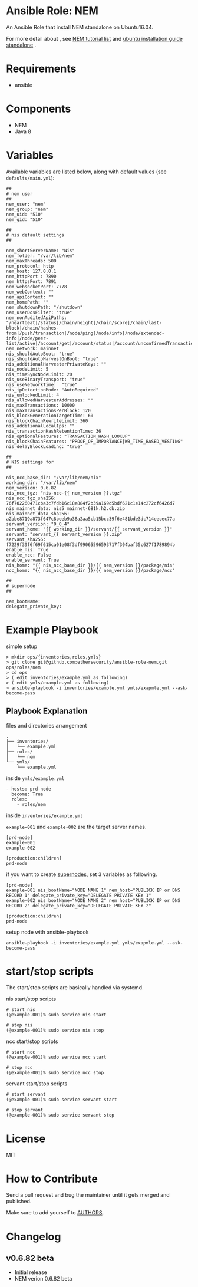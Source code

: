 # Ansible Role: NEM

An Ansible Role that install NEM standalone on Ubuntu16.04.

For more detail about , see [NEM tutorial list](https://blog.nem.io/nem-tutorial-list/) and [ubuntu installation guide standalone](https://blog.nem.io/ubuntu-installation-guide-standalone/) .

# Requirements

- ansible

# Components

- NEM
- Java 8

# Variables

Available variables are listed below, along with default values (see `defaults/main.yml`):

    ##
    # nem user
    ##
    nem_user: "nem"
    nem_group: "nem"
    nem_uid: "510"
    nem_gid: "510"

    ##
    # nis default settings
    ##

    nem_shortServerName: "Nis"
    nem_folder: "/var/lib/nem"
    nem_maxThreads: 500
    nem_protocol: http
    nem_host: 127.0.0.1
    nem_httpPort : 7890
    nem_httpsPort: 7891
    nem_websocketPort: 7778
    nem_webContext: ""
    nem_apiContext: ""
    nem_homePath: ""
    nem_shutdownPath: "/shutdown"
    nem_userDosFilter: "true"
    nem_nonAuditedApiPaths: "/heartbeat|/status|/chain/height|/chain/score|/chain/last-block|/chain/hashes-from|/push/transaction|/node/ping|/node/info|/node/extended-info|/node/peer-list/active|/account/get|/account/status|/account/unconfirmedTransactions|/account/transfers/all|/account/get/batch"
    nem_network: mainnet
    nis_shouldAutoBoot: "true"
    nis_shouldAutoHarvestOnBoot: "true"
    nis_additionalHarvesterPrivateKeys: ""
    nis_nodeLimit: 5
    nis_timeSyncNodeLimit: 20
    nis_useBinaryTransport: "true"
    nis_useNetworkTime:  "true"
    nis_ipDetectionMode: "AutoRequired"
    nis_unlockedLimit: 4
    nis_allowedHarvesterAddresses: ""
    nis_maxTransactions: 10000
    nis_maxTransactionsPerBlock: 120
    nis_blockGenerationTargetTime: 60
    nis_blockChainRewriteLimit: 360
    nis_additionalLocalIps: ""
    nis_transactionHashRetentionTime: 36
    nis_optionalFeatures: "TRANSACTION_HASH_LOOKUP"
    nis_blockChainFeatures: "PROOF_OF_IMPORTANCE|WB_TIME_BASED_VESTING"
    nis_delayBlockLoading: "true"

    ##
    # NIS settings for
    ##

    nis_ncc_base_dir: "/var/lib/nem/nix"
    working_dir: "/var/lib/nem"
    nem_version: 0.6.82
    nis_ncc_tgz: "nis-ncc-{{ nem_version }}.tgz"
    nis_ncc_tgz_sha256: 76f702260471cba3c7fdb16c18e884f2b39a169d5bdf621c1e14c272cf6426d7
    nis_mainnet_data: nis5_mainnet-681k.h2.db.zip
    nis_mainnet_data_sha256: a2bbe8719a873f647c8beeb9a38a2aa5cb15bcc39f6e481bde3dc714eecec77a
    servant_version: "0_0_4"
    servant_home: "{{ working_dir }}/servant/{{ servant_version }}"
    servant: "servant_{{ servant_version }}.zip"
    servant_sha256: f7229f39f6f69f615ca01e08f3df99065596593717f304baf35c627f1789894b
    enable_nis: True
    enable_ncc: False
    enable_servant: True
    nis_home: "{{ nis_ncc_base_dir }}/{{ nem_version }}/package/nis"
    ncc_home: "{{ nis_ncc_base_dir }}/{{ nem_version }}/package/ncc"

    ##
    # supernode
    ##

    nem_bootName:
    delegate_private_key:

# Example Playbook

simple setup

    > mkdir ops/{inventories,roles,ymls}
    > git clone git@github.com:ethersecurity/ansible-role-nem.git ops/roles/nem
    > cd ops
    > ( edit inventories/example.yml as following)
    > ( edit ymls/example.yml as following)
    > ansible-playbook -i inventories/example.yml ymls/exapmle.yml --ask-become-pass

## Playbook Explanation

files and directories arrangement

    .
    ├── inventories/
    │   └── example.yml
    ├── roles/
    │   └── nem
    └── ymls/
        └── example.yml

inside `ymls/example.yml`

    - hosts: prd-node
      become: True
      roles:
        - roles/nem

inside `inventories/example.yml`

`example-001` and `example-002` are the target server names.

    [prd-node]
    example-001
    example-002

    [production:children]
    prd-node

if you want to create [supernodes](https://blog.nem.io/supernodes/), set 3 variables as following.

    [prd-node]
    example-001 nis_bootName="NODE NAME 1" nem_host="PUBLICK IP or DNS RECORD 1" delegate_private_key="DELEGATE PRIVATE KEY 1"
    example-002 nis_bootName="NODE NAME 2" nem_host="PUBLICK IP or DNS RECORD 2" delegate_private_key="DELEGATE PRIVATE KEY 2"

    [production:children]
    prd-node

setup node with ansible-playbook

    ansible-playbook -i inventories/example.yml ymls/exapmle.yml --ask-become-pass


# start/stop scripts

The start/stop scripts are basically handled via systemd.

nis start/stop scripts

    # start nis
    (@example-001)% sudo service nis start

    # stop nis
    (@example-001)% sudo service nis stop

ncc start/stop scripts

    # start ncc
    (@example-001)% sudo service ncc start

    # stop ncc
    (@example-001)% sudo service ncc stop

servant start/stop scripts

    # start servant
    (@example-001)% sudo service servant start

    # stop servant
    (@example-001)% sudo service servant stop

# License

MIT

# How to Contribute

Send a pull request and bug the maintainer until it gets merged and published.

Make sure to add yourself to [AUTHORS](AUTHORS.md).

# Changelog

## v0.6.82 beta

- Initial release
- NEM verion 0.6.82 beta

